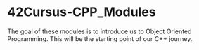 # 42Cursus-CPP_Modules
The goal of these modules is to introduce us to Object Oriented Programming. This will be the starting point of our C++ journey.

